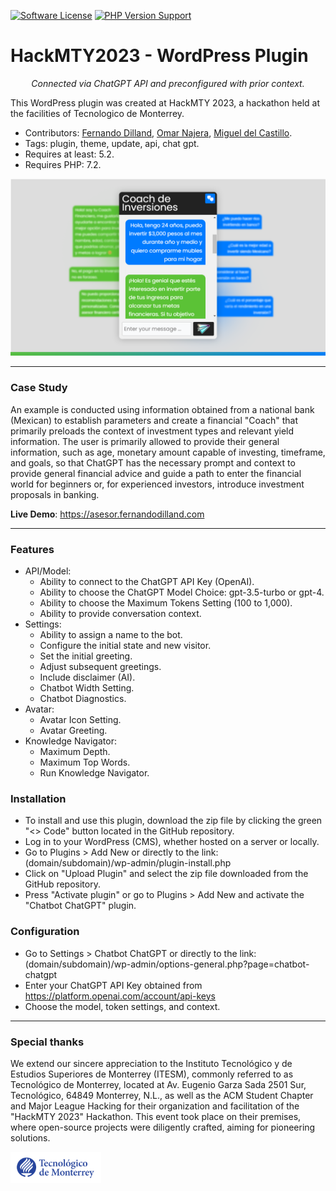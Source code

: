 [![Software License](https://img.shields.io/badge/license-MIT-brightgreen.svg?style=social)](LICENSE)
[![PHP Version Support](https://img.shields.io/packagist/php-v/chillerlan/php-qrcode?logo=php&style=social)](chatbot-chatgpt.php)

# HackMTY2023 - WordPress Plugin

<p align="center">
    <em>Connected via ChatGPT API and preconfigured with prior context.</em>
</p>

<p>
  This WordPress plugin was created at HackMTY 2023, a hackathon held at the facilities of Tecnologico de Monterrey.
</p>

* Contributors: [Fernando Dilland](https://github.com/fernandodilland), [Omar Najera](https://github.com/theomarnajera), [Miguel del Castillo](https://github.com/migueldelcastillo).
* Tags: plugin, theme, update, api, chat gpt.
* Requires at least: 5.2.
* Requires PHP: 7.2.

![Social image](assets/img/share.png)


---

### Case Study

An example is conducted using information obtained from a national bank (Mexican) to establish parameters and create a financial "Coach" that primarily preloads the context of investment types and relevant yield information.
The user is primarily allowed to provide their general information, such as age, monetary amount capable of investing, timeframe, and goals, so that ChatGPT has the necessary prompt and context to provide general financial advice and guide a path to enter the financial world for beginners or, for experienced investors, introduce investment proposals in banking.

**Live Demo**: <a href="https://asesor.fernandodilland.com" target="_blank">https://asesor.fernandodilland.com</a>

---

### Features

- API/Model:
    - Ability to connect to the ChatGPT API Key (OpenAI).
    - Ability to choose the ChatGPT Model Choice: gpt-3.5-turbo or gpt-4.
    - Ability to choose the Maximum Tokens Setting (100 to 1,000).
    - Ability to provide conversation context.
- Settings:
  - Ability to assign a name to the bot.
  - Configure the initial state and new visitor.
  - Set the initial greeting.
  - Adjust subsequent greetings.
  - Include disclaimer (AI).
  - Chatbot Width Setting.
  - Chatbot Diagnostics.
- Avatar:
    - Avatar Icon Setting.
    - Avatar Greeting.
- Knowledge Navigator:
    - Maximum Depth.
    - Maximum Top Words.
    - Run Knowledge Navigator.

### Installation

- To install and use this plugin, download the zip file by clicking the green "<> Code" button located in the GitHub repository.
- Log in to your WordPress (CMS), whether hosted on a server or locally.
- Go to Plugins > Add New or directly to the link: (domain/subdomain)/wp-admin/plugin-install.php
- Click on "Upload Plugin" and select the zip file downloaded from the GitHub repository.
- Press "Activate plugin" or go to Plugins > Add New and activate the "Chatbot ChatGPT" plugin.

### Configuration

- Go to Settings > Chatbot ChatGPT or directly to the link: (domain/subdomain)/wp-admin/options-general.php?page=chatbot-chatgpt
- Enter your ChatGPT API Key obtained from https://platform.openai.com/account/api-keys
- Choose the model, token settings, and context.

---

### Special thanks
We extend our sincere appreciation to the Instituto Tecnológico y de Estudios Superiores de Monterrey (ITESM), commonly referred to as Tecnológico de Monterrey, located at Av. Eugenio Garza Sada 2501 Sur, Tecnológico, 64849 Monterrey, N.L., as well as the ACM Student Chapter and Major League Hacking for their organization and facilitation of the "HackMTY 2023" Hackathon. This event took place on their premises, where open-source projects were diligently crafted, aiming for pioneering solutions.

<img src="./assets/img/itesm.png" height="50"><br>
